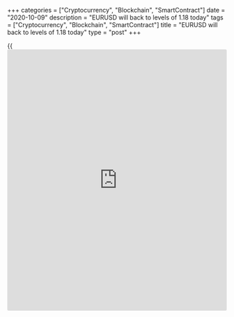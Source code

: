 +++
categories = ["Cryptocurrency", "Blockchain", "SmartContract"]
date = "2020-10-09"
description = "EURUSD will back to levels of 1.18 today"
tags = ["Cryptocurrency", "Blockchain", "SmartContract"]
title = "EURUSD will back to levels of 1.18 today"
type = "post"
+++

{{<iframe id="large-banner" src="https://www.bounty.group/#slide=15.0" width="100%" height="600" scrolling="no" style="border: 0px solid rgb(216, 221, 230); border-radius: 3px;">}}



None
